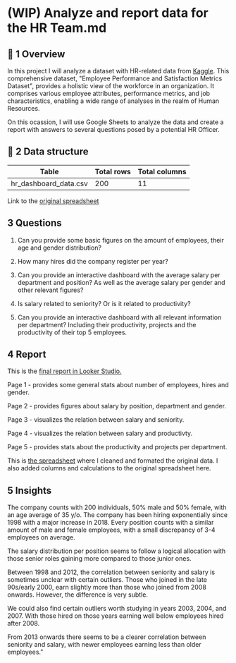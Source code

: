 # (WIP) Analyze and report data for the HR Team.md

## 📌 1 Overview

In this project I will analyze a dataset with HR-related data from [Kaggle](https://www.kaggle.com/datasets/adityaab1407/employee-productivity-and-satisfaction-hr-data?resource=download). This comprehensive dataset, "Employee Performance and Satisfaction Metrics Dataset", provides a holistic view of the workforce in an organization. It comprises various employee attributes, performance metrics, and job characteristics, enabling a wide range of analyses in the realm of Human Resources.

On this ocassion, I will use Google Sheets to analyze the data and create a report with answers to several questions posed by a potential HR Officer. 


## 📐 2 Data structure

 Table  | Total rows   |  Total columns
------------- | ------------- | ------------------
hr_dashboard_data.csv | 200 | 11

Link to the [original spreadsheet](https://docs.google.com/spreadsheets/d/1Cy4XFhKRKTo6p3pu8g6XY3DOw66rmRvK3r3ZjNHQ9GU/edit?gid=2128543806#gid=2128543806)


## 3 Questions

1. Can you provide some basic figures on the amount of employees, their age and gender distribution? 

2. How many hires did the company register per year?

3. Can you provide an interactive dashboard with the average salary per department and position? As well as the average salary per gender and other relevant figures? 
   
4. Is salary related to seniority? Or is it related to productivity? 

5. Can you provide an interactive dashboard with all relevant information per department? Including their productivity, projects and the productivity of their top 5 employees. 


## 4 Report

This is the [final report in Looker Studio.](https://lookerstudio.google.com/u/1/reporting/2272b48c-ed1b-481e-ad8e-7d390f9a20ec/page/7dw6D)

Page 1 - provides some general stats about number of employees, hires and gender.

Page 2 - provides figures about salary by position, department and gender.

Page 3 - visualizes the relation between salary and seniority.

Page 4 - visualizes the relation between salary and productivty.

Page 5 - provides stats about the productivity and projects per department. 


This is [the spreadsheet](https://docs.google.com/spreadsheets/d/1Cy4XFhKRKTo6p3pu8g6XY3DOw66rmRvK3r3ZjNHQ9GU/edit?gid=760557872#gid=760557872) where I cleaned and formated the original data. I also added columns and calculations to the original spreadsheet here. 


## 5 Insights 

The company counts with 200 individuals, 50% male and 50% female, with an age average of 35 y/o. The company has been hiring exponentially since 1998 with a major increase in 2018. Every position counts with a similar amount of male and female employees, with a small discrepancy of 3-4 employees on average. 


The salary distribution per position seems to follow a logical allocation with those senior roles gaining more compared to those junior ones.					

Between 1998 and 2012, the correlation between seniority and salary is sometimes unclear with certain outliers. Those who joined in the late 90s/early 2000, earn slightly more than those who joined from 2008 onwards. However, the difference is very subtle.

We could also find certain outliers worth studying in years 2003, 2004, and 2007. With those hired on those years earning well below employees hired after 2008.

From 2013 onwards there seems to be a clearer correlation between seniority and salary, with newer employees earning less than older employees."							
							
							
							
							
							
 
